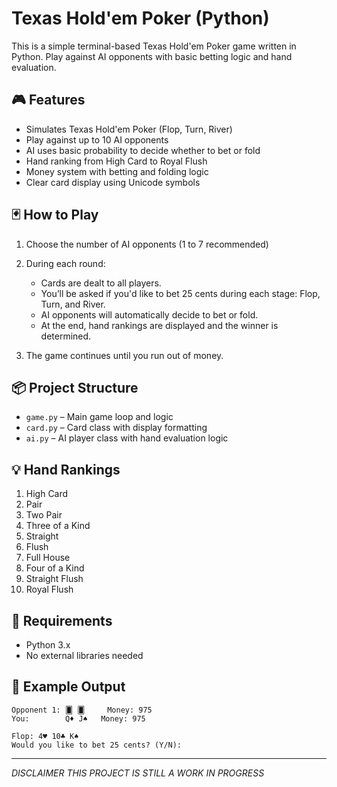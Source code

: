 # Texas Hold'em Poker (Python)

This is a simple terminal-based Texas Hold'em Poker game written in Python. Play against AI opponents with basic betting logic and hand evaluation.

## 🎮 Features

- Simulates Texas Hold'em Poker (Flop, Turn, River)
- Play against up to 10 AI opponents
- AI uses basic probability to decide whether to bet or fold
- Hand ranking from High Card to Royal Flush
- Money system with betting and folding logic
- Clear card display using Unicode symbols

## 🃏 How to Play

1. Choose the number of AI opponents (1 to 7 recommended)

2. During each round:
   - Cards are dealt to all players.
   - You’ll be asked if you'd like to bet 25 cents during each stage: Flop, Turn, and River.
   - AI opponents will automatically decide to bet or fold.
   - At the end, hand rankings are displayed and the winner is determined.

3. The game continues until you run out of money.

## 📦 Project Structure

- `game.py` – Main game loop and logic
- `card.py` – Card class with display formatting
- `ai.py` – AI player class with hand evaluation logic

## 💡 Hand Rankings

1. High Card  
2. Pair  
3. Two Pair  
4. Three of a Kind  
5. Straight  
6. Flush  
7. Full House  
8. Four of a Kind  
9. Straight Flush  
10. Royal Flush

## 🔧 Requirements

- Python 3.x
- No external libraries needed

## 📸 Example Output

```plaintext
Opponent 1: 🂠 🂠     Money: 975
You:        Q♦ J♠   Money: 975

Flop: 4♥ 10♣ K♠
Would you like to bet 25 cents? (Y/N):
```

---

*DISCLAIMER THIS PROJECT IS STILL A WORK IN PROGRESS*
